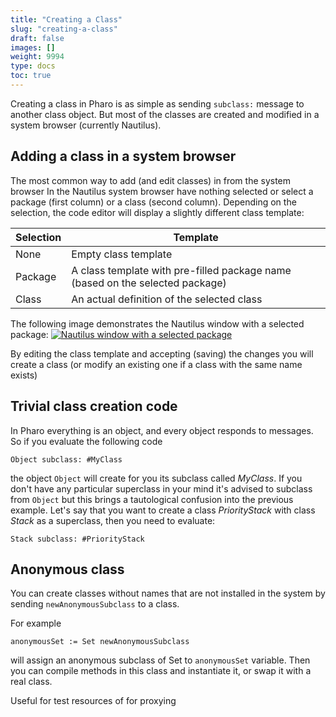 ```yaml
---
title: "Creating a Class"
slug: "creating-a-class"
draft: false
images: []
weight: 9994
type: docs
toc: true
---
```


Creating a class in Pharo is as simple as sending `subclass:` message to another class object. But most of the classes are created and modified in a system browser (currently Nautilus).

## Adding a class in a system browser
The most common way to add (and edit classes) in from the system browser In the Nautilus system browser have nothing selected or select a package (first column) or a class (second column). Depending on the selection, the code editor will display a slightly different class template:

| Selection | Template |
| ------ | ------ |
| None    | Empty class template   |
| Package | A class template with pre-filled package name (based on the selected package) |
| Class   | An actual definition of the selected class |

The following image demonstrates the Nautilus window with a selected package:
[![Nautilus window with a selected package][1]][1]

By editing the class template and accepting (saving) the changes you will create a class (or modify an existing one if a class with the same name exists)

  [1]: https://i.stack.imgur.com/s06DU.png

## Trivial class creation code
In Pharo everything is an object, and every object responds to messages. So if you evaluate the following code

    Object subclass: #MyClass
the object `Object` will create for you its subclass called _MyClass_. If you don't have any particular superclass in your mind it's advised to subclass from `Object` but this brings a tautological confusion into the previous example. Let's say that you want to create a class _PriorityStack_ with class _Stack_ as a superclass, then you need to evaluate:

    Stack subclass: #PriorityStack

## Anonymous class
You can create classes without names that are not installed in the system by sending `newAnonymousSubclass` to a class.

For example

    anonymousSet := Set newAnonymousSubclass

will assign an anonymous subclass of Set to `anonymousSet` variable. Then you can compile methods in this class and instantiate it, or swap it with a real class.

Useful for test resources of for proxying

